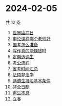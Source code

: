 # 2024-02-05

共 12 条

<!-- BEGIN -->
<!-- 最后更新时间 Mon Feb 05 2024 13:09:14 GMT+0800 (China Standard Time) -->

1. [世界癌症日](https://www.zhihu.com/search?q=世界癌症日)
1. [申论课程哪个老师好](https://www.zhihu.com/search?q=申论课程哪个老师好)
1. [国考怎么准备](https://www.zhihu.com/search?q=国考怎么准备)
1. [写作真的能赚钱吗](https://www.zhihu.com/search?q=写作真的能赚钱吗)
1. [定向选调生](https://www.zhihu.com/search?q=定向选调生)
1. [考公流程](https://www.zhihu.com/search?q=考公流程)
1. [省考时间汇总](https://www.zhihu.com/search?q=省考时间汇总)
1. [法硕非法学](https://www.zhihu.com/search?q=法硕非法学)
1. [选调生报名基本条件](https://www.zhihu.com/search?q=选调生报名基本条件)
1. [非全日制](https://www.zhihu.com/search?q=非全日制)
1. [声生不息](https://www.zhihu.com/search?q=声生不息)
1. [立春](https://www.zhihu.com/search?q=立春)

<!-- END -->
